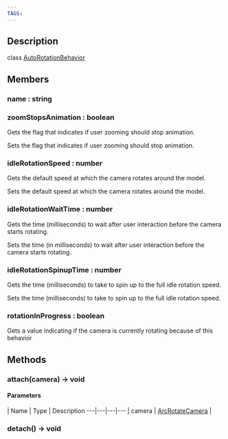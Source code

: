 ```yaml
---
TAGS:
---
```

## Description

class [AutoRotationBehavior](/classes/3.1/AutoRotationBehavior)



## Members

### name : string


### zoomStopsAnimation : boolean

Gets the flag that indicates if user zooming should stop animation.

Sets the flag that indicates if user zooming should stop animation.
### idleRotationSpeed : number

Gets the default speed at which the camera rotates around the model.

Sets the default speed at which the camera rotates around the model.
### idleRotationWaitTime : number

Gets the time (milliseconds) to wait after user interaction before the camera starts rotating.

Sets the time (in milliseconds) to wait after user interaction before the camera starts rotating.
### idleRotationSpinupTime : number

Gets the time (milliseconds) to take to spin up to the full idle rotation speed.

Sets the time (milliseconds) to take to spin up to the full idle rotation speed.
### rotationInProgress : boolean

Gets a value indicating if the camera is currently rotating because of this behavior
## Methods

### attach(camera) &rarr; void



#### Parameters
 | Name | Type | Description
---|---|---|---
 | camera | [ArcRotateCamera](/classes/3.1/ArcRotateCamera) | 

### detach() &rarr; void


